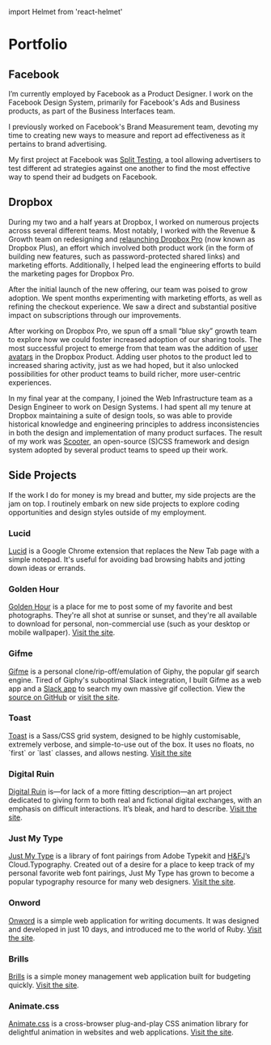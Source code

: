 import Helmet from 'react-helmet'

<Helmet title="Portfolio" />

# Portfolio

## Facebook

I’m currently employed by Facebook as a Product Designer. I work on the Facebook
Design System, primarily for Facebook's Ads and Business products, as part of
the Business Interfaces team.

I previously worked on Facebook's Brand Measurement team, devoting my time to
creating new ways to measure and report ad effectiveness as it pertains to brand
advertising.

My first project at Facebook was [Split
Testing](https://www.facebook.com/business/news/optimize-your-ads-with-split-testing?pnref=story),
a tool allowing advertisers to test different ad strategies against one another
to find the most effective way to spend their ad budgets on Facebook.

## Dropbox

During my two and a half years at Dropbox, I worked on numerous projects across
several different teams. Most notably, I worked with the Revenue & Growth team
on redesigning and [relaunching Dropbox
Pro](https://blogs.dropbox.com/dropbox/2014/08/introducing-more-powerful-dropbox-pro/)
(now known as Dropbox Plus), an effort which involved both product work (in the
form of building new features, such as password-protected shared links) and
marketing efforts. Additionally, I
helped lead the engineering efforts to build the marketing pages for Dropbox
Pro.

After the initial launch of the new offering, our team was poised to grow
adoption. We spent months experimenting with marketing efforts, as well as
refining the checkout experience. We saw a direct and substantial positive
impact on subscriptions through our improvements.

After working on Dropbox Pro, we spun off a small “blue sky” growth team to
explore how we could foster increased adoption of our sharing tools. The most
successful project to emerge from that team was the addition of [user
avatars](https://dribbble.com/shots/1972358-Faceholder) in the Dropbox Product.
Adding user photos to the product led to increased sharing activity, just as we
had hoped, but it also unlocked possibilities for other product teams to build
richer, more user-centric experiences.

In my final year at the company, I joined the Web Infrastructure team as a
Design Engineer to work on Design Systems. I had spent all my tenure at Dropbox
maintaining a suite of design tools, so was able to provide historical knowledge
and engineering principles to address inconsistencies in both the design and
implementation of many product surfaces. The result of my work was
[Scooter](http://dropbox.github.io/scooter/), an open-source (S)CSS framework
and design system adopted by several product teams to speed up their work.

## Side Projects

If the work I do for money is my bread and butter, my side projects are the jam
on top. I routinely embark on new side projects to explore coding opportunities
and design styles outside of my employment.

### Lucid
[Lucid](https://chrome.google.com/webstore/detail/lucid/achogfadpkcepkepcpegehpiiioihmik)
is a Google Chrome extension that replaces the New Tab page with a simple
notepad. It's useful for avoiding bad browsing habits and jotting down ideas or
errands.

### Golden Hour
[Golden Hour](https://goldenhour.photos) is a place for me to
post some of my favorite and best photographs. They're all shot at sunrise or
sunset, and they're all available to download for personal, non-commercial use
(such as your desktop or mobile wallpaper). [Visit the
site](https://goldenhour.photos).

### Gifme
[Gifme](https://gif.daneden.me) is a personal clone/rip-off/emulation
of Giphy, the popular gif search engine. Tired of Giphy's suboptimal Slack
integration, I built Gifme as a web app and a [Slack
app](https://gif.daneden.me/slack) to search my own massive gif collection. View
the [source on GitHub](https://github.com/daneden/gifme) or [visit the
site](https://gif.daneden.me).

### Toast
[Toast](http://daneden.github.io/Toast) is a Sass/CSS grid system,
designed to be highly customisable, extremely verbose, and simple-to-use out of
the box. It uses no floats, no \`first\` or \`last\` classes, and allows nesting.
[Visit the site](http://daneden.github.io/Toast)

### Digital Ruin
[Digital Ruin](http://digitalruin.tumblr.com/) is—for lack of a more
fitting description—an art project dedicated to giving form to both real and
fictional digital exchanges, with an emphasis on difficult interactions. It’s
bleak, and hard to describe. [Visit the site](http://digitalruin.tumblr.com/).

### Just My Type
[Just My Type](http://justmytype.co) is a library of font
pairings from Adobe Typekit and [H&FJ](class:caps)’s Cloud.Typography. Created
out of a desire for a place to keep track of my personal favorite web font
pairings, Just My Type has grown to become a popular typography resource for
many web designers. [Visit the site](http://justmytype.co).

### Onword
[Onword](http://onword.co) is a simple web application for writing documents. It
was designed and developed in just 10 days, and introduced me to the world of
Ruby. [Visit the site](http://onword.co).

### Brills
[Brills](http://brills.me) is a simple money management web application built
for budgeting quickly. [Visit the site](http://brills.me).

### Animate.css
[Animate.css](http://daneden.github.io/animate.css/) is a cross-browser
plug-and-play CSS animation library for delightful animation in websites and web
applications. [Visit the site](http://daneden.github.io/animate.css/).
